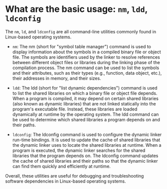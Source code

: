 # What are the basic usage: `nm`, `ldd`, `ldconfig`

The `nm`, `ld`, and `ldconfig` are all command-line utilities commonly found in Linux-based operating systems.

 * `nm`: The nm (short for "symbol table manager") command is used to display information about the symbols in a compiled binary file or object file. The symbols are identifiers used by the linker to resolve references between different object files or libraries during the linking phase of the compilation process. The nm command can be used to list the symbols and their attributes, such as their types (e.g., function, data object, etc.), their addresses in memory, and their sizes.

 * `ldd`: The ldd (short for "list dynamic dependencies") command is used to list the shared libraries on which a binary file or object file depends. When a program is compiled, it may depend on certain shared libraries (also known as dynamic libraries) that are not linked statically into the program's executable file. Instead, these libraries are loaded dynamically at runtime by the operating system. The ldd command can be used to determine which shared libraries a program depends on and their paths.

 * `ldconfig`: The ldconfig command is used to configure the dynamic linker run-time bindings. It is used to update the cache of shared libraries that the dynamic linker uses to locate the shared libraries at runtime. When a program is executed, the dynamic linker searches for the shared libraries that the program depends on. The ldconfig command updates the cache of shared libraries and their paths so that the dynamic linker can find them quickly and efficiently at runtime.

Overall, these utilities are useful for debugging and troubleshooting software dependencies in Linux-based operating systems.
